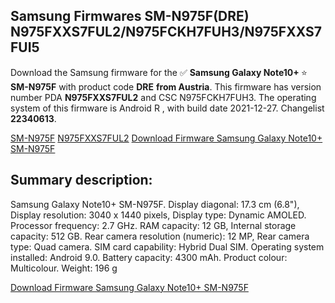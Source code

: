 <h2>Samsung Firmwares SM-N975F(DRE) N975FXXS7FUL2/N975FCKH7FUH3/N975FXXS7FUI5</h2>
Download the Samsung firmware for the ✅ <strong>Samsung Galaxy Note10+ </strong> ⭐ <strong>SM-N975F</strong> with product code <strong>DRE</strong> <strong> from Austria</strong>. This firmware has version number PDA <strong>N975FXXS7FUL2</strong> and CSC N975FCKH7FUH3. The operating system of this firmware is Android R , with build date 2021-12-27. Changelist <strong>22340613</strong>.

[SM-N975F](https://samfirm.shop/samsung/model/SM-N975F)
[N975FXXS7FUL2](https://samfirm.shop/samsung/pda/N975FXXS7FUL2)
[Download Firmware Samsung Galaxy Note10+ SM-N975F](https://samfirm.shop/samsung/firmware/485480)
<h2>Summary description:</h2>
<p>Samsung Galaxy Note10+ SM-N975F. Display diagonal: 17.3 cm (6.8"), Display resolution: 3040 x 1440 pixels, Display type: Dynamic AMOLED. Processor frequency: 2.7 GHz. RAM capacity: 12 GB, Internal storage capacity: 512 GB. Rear camera resolution (numeric): 12 MP, Rear camera type: Quad camera. SIM card capability: Hybrid Dual SIM. Operating system installed: Android 9.0. Battery capacity: 4300 mAh. Product colour: Multicolour. Weight: 196 g</p>


[Download Firmware Samsung Galaxy Note10+ SM-N975F](https://samfirm.shop/samsung/firmware/485480)
